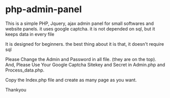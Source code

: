 # php-admin-panel
This is a simple PHP, Jquery, ajax admin panel for small softwares and website panels. it uses google captcha. it is not depended on sql, but it keeps data in every file 

It is designed for beginners. the best thing about it is that, it doesn't require sql

Please Change the Admin and Password in all file. (they are on the top).
And, Please Use Your Google Captcha Sitekey and Secret in Admin.php and Process_data.php. 

Copy the Index.php file and create as many page as you want.

Thankyou 

